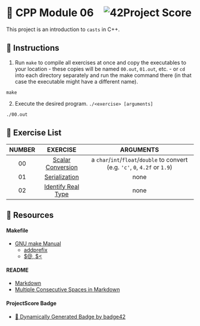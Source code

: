 # :large_orange_diamond: CPP Module 06 &ensp; ![42Project Score](https://badge42.herokuapp.com/api/project/floogman/CPP%20Module%2006)

This project is an introduction to `casts` in C++.

## :small_orange_diamond: Instructions

1. Run `make` to compile all exercises at once and copy the executables to your location - these copies will be named `00.out`, `01.out`, etc. - or `cd` into each directory separately and run the make command there (in that case the executable might have a different name).
```
make
```

2. Execute the desired program.
`./<exercise> [arguments]`
```
./00.out
```

## :small_orange_diamond: Exercise List
NUMBER | EXERCISE | ARGUMENTS
:-----:|:--------:|:--------:
00 | [Scalar Conversion](./ex00) | a `char`/`int`/`float`/`double` to convert (e.g. `'c'`, `0`, `4.2f` or `1.9`)
01 | [Serialization](./ex01) | none
02 | [Identify Real Type](./ex02) | none

## :small_orange_diamond: Resources
#### Makefile
- [GNU make Manual](https://www.gnu.org/software/make/manual/make.html)
    - [addprefix](https://www.gnu.org/software/make/manual/make.html#File-Name-Functions)
    - [$@, $<](https://www.gnu.org/software/make/manual/html_node/Automatic-Variables.html#Automatic-Variables)
#### README
- [Markdown](https://docs.github.com/en/github/writing-on-github/getting-started-with-writing-and-formatting-on-github/basic-writing-and-formatting-syntax)
- [Multiple Consecutive Spaces in Markdown](https://steemit.com/markdown/@jamesanto/how-to-add-multiple-spaces-between-texts-in-markdown)
#### ProjectScore Badge
- [🚀 Dynamically Generated Badge by badge42](https://github.com/JaeSeoKim/badge42)
